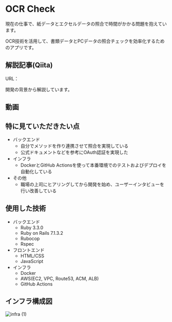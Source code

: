 # OCR Check

現在の仕事で、紙データとエクセルデータの照合で時間がかかる問題を抱えています。  

OCR技術を活用して、書類データとPCデータの照合チェックを効率化するためのアプリです。

## 解説記事(Qiita)

URL：

開発の背景から解説しています。

## 動画

## 特に見ていただきたい点

- バックエンド
  - 自分でメソッドを作り連携させて照合を実現している
  - 公式ドキュメントなどを参考にOAuth認証を実現した
- インフラ
  - DockerとGitHub Actionsを使って本番環境でのテストおよびデプロイを自動化している
- その他
  - 職場の上司にヒアリングしてから開発を始め、ユーザーインタビューを行い改善している

## 使用した技術
- バックエンド
  - Ruby 3.3.0
  - Ruby on Rails 7.1.3.2
  - Rubocop
  - Rspec
- フロントエンド
  - HTML/CSS
  - JavaScript
- インフラ
  - Docker
  - AWS(EC2, VPC, Route53, ACM, ALB)
  - GitHub Actions

## インフラ構成図
![infra (1)](https://github.com/user-attachments/assets/1096ce46-a96b-4117-b957-7d2af11be465)

